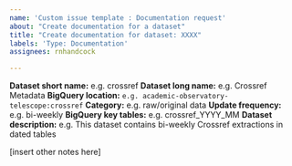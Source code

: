```yaml
---
name: 'Custom issue template : Documentation request'
about: "Create documentation for a dataset"
title: "Create documentation for dataset: XXXX"
labels: 'Type: Documentation'
assignees: rnhandcock

---
```


**Dataset short name:** e.g. crossref
**Dataset long name:** e.g. Crossref Metadata
**BigQuery location:** `e.g. academic-observatory-telescope:crossref`
**Category:** e.g. raw/original data
**Update frequency:** e.g. bi-weekly
**BigQuery key tables:** e.g. crossref_YYYY_MM
**Dataset description:** e.g. This dataset contains bi-weekly Crossref extractions in dated tables

[insert other notes here]
